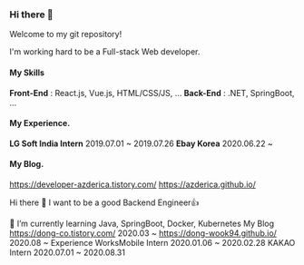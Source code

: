### Hi there 👋

Welcome to my git repository!

I'm working hard to be a Full-stack Web developer.



#### My Skills

**Front-End** : React.js, Vue.js, HTML/CSS/JS, ...
**Back-End** : .NET, SpringBoot, ...



#### My Experience.

**LG Soft India Intern** 2019.07.01 ~ 2019.07.26
**Ebay Korea** 2020.06.22 ~ 



#### My Blog.

https://developer-azderica.tistory.com/
https://azderica.github.io/



<!--
**Azderica/Azderica** is a ✨ _special_ ✨ repository because its `README.md` (this file) appears on your GitHub profile.

Here are some ideas to get you started:

- 🔭 I’m currently working on ...
- 🌱 I’m currently learning ...
- 👯 I’m looking to collaborate on ...
- 🤔 I’m looking for help with ...
- 💬 Ask me about ...
- 📫 How to reach me: ...
- 😄 Pronouns: ...
- ⚡ Fun fact: ...
  -->

Hi there 👋
I want to be a good Backend Engineer👍

🌱 I’m currently learning Java, SpringBoot, Docker, Kubernetes
My Blog
https://dong-co.tistory.com/ 2020.03 ~
https://dong-wook94.github.io/ 2020.08 ~
Experience
WorksMobile Intern 2020.01.06 ~ 2020.02.28
KAKAO Intern 2020.07.01 ~ 2020.08.31
